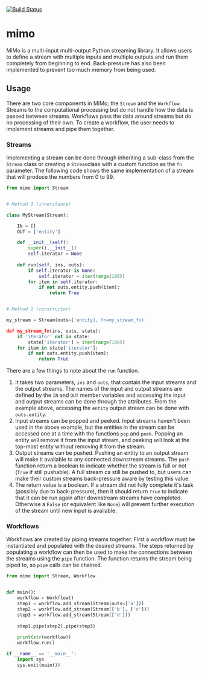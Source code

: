 [![Build Status](https://travis-ci.org/childsish/mimo.svg?branch=master)](https://travis-ci.org/childsish/mimo)

mimo
====

MiMo is a multi-input multi-output Python streaming library. It allows users to define a stream with multiple inputs and multiple outputs and run them completely from beginning to end. Back-pressure has also been implemented to prevent too much memory from being used.

Usage
-----

There are two core components in MiMo; the `Stream` and the `Workflow`. Streams to the computational processing but do not handle how the data is passed between streams. Workflows pass the data around streams but do no processing of their own. To create a workflow, the user needs to implement streams and pipe them together.

### Streams

Implementing a stream can be done through inheriting a sub-class from the `Stream` class or creating a `Stream`class with a custom function as the `fn` parameter. The following code shows the same implementation of a stream that will produce the numbers from 0 to 99.


```python
from mimo import Stream


# Method 1 (inheritance)

class MyStream(Stream):

    IN = []
    OUT = ['entity']

    def __init__(self):
        super().__init__()
        self.iterator = None
    
    def run(self, ins, outs):
        if self.iterator is None:
            self.iterator = iter(range(100))
        for item in self.iterator:
            if not outs.entity.pueh(item):
                return True


# Method 2 (constructor)

my_stream = Stream(outs=['entity], fn=my_stream_fn)

def my_stream_fn(ins, outs, state):
    if 'iterator' not in state:
        state['iterator'] = iter(range(100))
    for item in state['iterator']:
        if not outs.entity.push(item):
            return True
```

There are a few things to note about the `run` function.
1. It takes two parameters, `ins` and `outs`, that contain the input streams and the output streams. The names of the input and output streams are defined by the `IN` and `OUT` member variables and accessing the input and output streams can be done through the attributes. From the example above, accessing the `entity` output stream can be done with `outs.entity`.
2. Input streams can be popped and peeked. Input streams haven't been used in the above example, but the entities in the stream can be accessed one at a time with the functions `pop` and `peek`. Popping an entity will remove it from the input stream, and peeking will look at the top-most entity without removing it from the stream.
2. Output streams can be pushed. Pushing an entity to an output stream will make it available to any connected downstream streams. The `push` function return a boolean to indicate whether the stream is full or not (`True` if still pushable). A full stream ca still be pushed to, but users can make their custom streams back-pressure aware by testing this value.
3. The return value is a boolean. If a stream did not fully complete it's task (possibly due to back-pressure), then it should return `True` to indicate that it can be run again after downstream streams have completed. Otherwise a `False` (or equivalent like `None`) will prevent further execution of the stream until new input is available. 

### Workflows

Workflows are created by piping streams together. First a workflow must be instantiated and populated with the desired streams. The steps returned by populating a workflow can then be used to make the connections between the streams using the `pipe` function. The function returns the stream being piped to, so `pipe` calls can be chained.

```python
from mimo import Stream, Workflow


def main():
    workflow = Workflow()
    step1 = workflow.add_stream(Stream(outs=['a']))
    step2 = workflow.add_stream(Stream(['b'], ['c']))
    step3 = workflow.add_stream(Stream(['d']))
    
    step1.pipe(step2).pipe(step3)
    
    print(str(workflow))
    workflow.run()

if __name__ == '__main__':
    import sys
    sys.exit(main())
```
